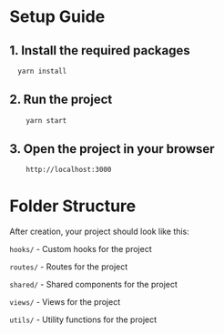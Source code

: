# Setup Guide

## 1. Install the required packages

```bash
  yarn install
```

## 2. Run the project

```bash
    yarn start
```

## 3. Open the project in your browser

```bash
    http://localhost:3000
```

# Folder Structure

After creation, your project should look like this:

`hooks/` - Custom hooks for the project

`routes/` - Routes for the project

`shared/` - Shared components for the project

`views/` - Views for the project

`utils/` - Utility functions for the project
